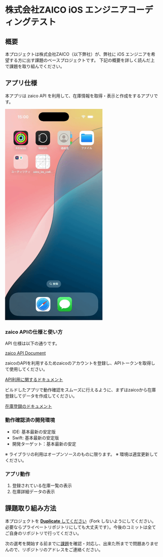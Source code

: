 # 株式会社ZAICO iOS エンジニアコーディングテスト

## 概要

本プロジェクトは株式会社ZAICO（以下弊社）が、弊社に iOS エンジニアを希望する方に出す課題のベースプロジェクトです。
下記の概要を詳しく読んだ上で課題を取り組んでください。

## アプリ仕様

本アプリは zaico API を利用して、在庫情報を取得・表示と作成をするアプリです。

<img src="sample/app_sample.gif" width="320">

### zaico APIの仕様と使い方

API 仕様は以下の通りです。

[zaico API Document](https://zaicodev.github.io/zaico_api_doc/)

zaicoのAPIを利用するためzaicoのアカウントを登録し、APIトークンを取得して使用してください。

[API利用に関するドキュメント](https://support.zaico.co.jp/hc/ja/articles/4406632009625-zaico-API%E3%82%92%E4%BD%BF%E3%81%A3%E3%81%A6%E5%9C%A8%E5%BA%AB%E3%83%87%E3%83%BC%E3%82%BF%E3%82%92%E6%93%8D%E4%BD%9C%E3%81%99%E3%82%8B)

ビルドしたアプリで動作確認をスムーズに行えるように、まずはzaicoから在庫登録してデータを作成してください。

[在庫登録のドキュメント](https://support.zaico.co.jp/hc/ja/articles/9425011130265--WEB-%E5%9C%A8%E5%BA%AB%E3%83%87%E3%83%BC%E3%82%BF%E3%82%92%E7%99%BB%E9%8C%B2%E3%81%99%E3%82%8B)

### 動作確認済の開発環境

- IDE: 基本最新の安定版
- Swift: 基本最新の安定版
- 開発ターゲット：基本最新の安定

※ ライブラリの利用はオープンソースのものに限ります。
※ 環境は適宜更新してください。

### アプリ動作

1. 登録されている在庫一覧の表示
2. 在庫詳細データの表示

## 課題取り組み方法

本プロジェクトを [**Duplicate** してください](https://help.github.com/en/github/creating-cloning-and-archiving-repositories/duplicating-a-repository)（Fork しないようにしてください。必要ならプライベートリポジトリにしても大丈夫です）。今後のコミットは全てご自身のリポジトリで行ってください。

次の選考を開始する前までに[課題](https://github.com/zaicodev/zaico_android_codingtest/issues/9)を確認・対応し、出来た所までで問題ありませんので、リポジトリのアドレスをご連絡ください。